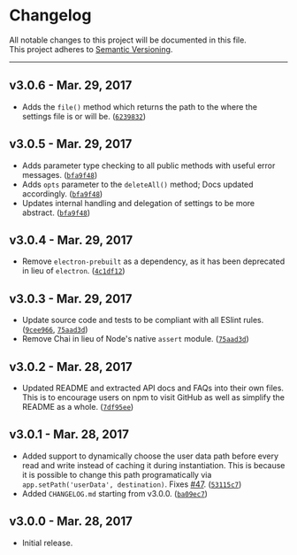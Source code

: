 Changelog		
=========		
All notable changes to this project will be documented in this file.		
This project adheres to [Semantic Versioning](http://semver.org/).		

***

v3.0.6 - Mar. 29, 2017
----------------------
* Adds the `file()` method which returns the path to the where the settings file is or will be. ([`6239832`](https://github.com/nathanbuchar/electron-settings/commit/6239832c53f5796df7527e561065bcb8f426d437))

v3.0.5 - Mar. 29, 2017
----------------------
* Adds parameter type checking to all public methods with useful error messages. ([`bfa9f48`](https://github.com/nathanbuchar/electron-settings/commit/bfa9f48a59400963bab49d9b2febcf07ebafbe1a))
* Adds `opts` parameter to the `deleteAll()` method; Docs updated accordingly. ([`bfa9f48`](https://github.com/nathanbuchar/electron-settings/commit/bfa9f48a59400963bab49d9b2febcf07ebafbe1a))
* Updates internal handling and delegation of settings to be more abstract. ([`bfa9f48`](https://github.com/nathanbuchar/electron-settings/commit/bfa9f48a59400963bab49d9b2febcf07ebafbe1a))

v3.0.4 - Mar. 29, 2017
----------------------
* Remove `electron-prebuilt` as a dependency, as it has been deprecated in lieu of `electron`. ([`4c1df12`](https://github.com/nathanbuchar/electron-settings/commit/4c1df12a567192b4afe072f1178eea32a653e0c2))

v3.0.3 - Mar. 29, 2017
----------------------
* Update source code and tests to be compliant with all ESlint rules. ([`9cee966`](https://github.com/nathanbuchar/electron-settings/commit/9cee9667cce71a914d8d0b3e52227fc1c27cb4af), [`75aad3d`](https://github.com/nathanbuchar/electron-settings/commit/75aad3d9c61c15db9088542d8a20251d6e2f4e6b))
* Remove Chai in lieu of Node's native `assert` module. ([`75aad3d`](https://github.com/nathanbuchar/electron-settings/commit/75aad3d9c61c15db9088542d8a20251d6e2f4e6b))

v3.0.2 - Mar. 28, 2017
----------------------
* Updated README and extracted API docs and FAQs into their own files. This is to encourage users on npm to visit GitHub as well as simplify the README as a whole. ([`7df95ee`](https://github.com/nathanbuchar/electron-settings/commit/7df95ee830ae932cadf72878e7d701e2ceab13ff))

v3.0.1 - Mar. 28, 2017
----------------------		
* Added support to dynamically choose the user data path before every read and write instead of caching it during instantiation. This is because it is possible to change this path programatically via `app.setPath('userData', destination)`. Fixes [#47](https://github.com/nathanbuchar/electron-settings/issues/47). ([`53115c7`](https://github.com/nathanbuchar/electron-settings/commit/53115c797e2caa882f79d52a00b597a9666bf8e2))
* Added `CHANGELOG.md` starting from v3.0.0. ([`ba09ec7`](https://github.com/nathanbuchar/electron-settings/commit/ba09ec74a8a237f8c2840d5dc6ccc8aa5205458a))

v3.0.0 - Mar. 28, 2017
----------------------		
* Initial release.

